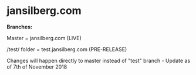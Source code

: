 # jansilberg.com



<strong>Branches:</strong>

Master = jansilberg.com (LIVE)

/test/ folder = test.jansilberg.com (PRE-RELEASE)


Changes will happen directly to master instead of "test" branch - Update as of 7th of November 2018
